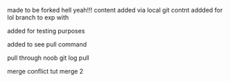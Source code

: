 made to be forked hell yeah!!!
content added via local git
contnt addded for lol branch to exp with 


added for testing purposes


added to see pull command

pull through noob
git log pull


merge conflict tut
merge 2


